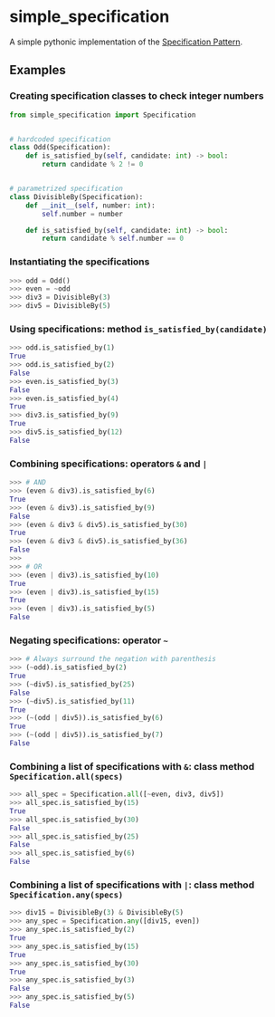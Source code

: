 # simple_specification

A simple pythonic implementation of the [Specification Pattern](https://www.martinfowler.com/apsupp/spec.pdf).

## Examples

### Creating specification classes to check integer numbers

```python
from simple_specification import Specification


# hardcoded specification
class Odd(Specification):
    def is_satisfied_by(self, candidate: int) -> bool:
        return candidate % 2 != 0


# parametrized specification
class DivisibleBy(Specification):
    def __init__(self, number: int):
        self.number = number

    def is_satisfied_by(self, candidate: int) -> bool:
        return candidate % self.number == 0
```

### Instantiating the specifications

```python
>>> odd = Odd()
>>> even = ~odd
>>> div3 = DivisibleBy(3)
>>> div5 = DivisibleBy(5)
```

### Using specifications: method `is_satisfied_by(candidate)`

```python
>>> odd.is_satisfied_by(1)
True
>>> odd.is_satisfied_by(2)
False
>>> even.is_satisfied_by(3)
False
>>> even.is_satisfied_by(4)
True
>>> div3.is_satisfied_by(9)
True
>>> div5.is_satisfied_by(12)
False
```

### Combining specifications: operators `&` and `|`

```python
>>> # AND
>>> (even & div3).is_satisfied_by(6)
True
>>> (even & div3).is_satisfied_by(9)
False
>>> (even & div3 & div5).is_satisfied_by(30)
True
>>> (even & div3 & div5).is_satisfied_by(36)
False
>>>
>>> # OR
>>> (even | div3).is_satisfied_by(10)
True
>>> (even | div3).is_satisfied_by(15)
True
>>> (even | div3).is_satisfied_by(5)
False
```


### Negating specifications: operator `~`

```python
>>> # Always surround the negation with parenthesis
>>> (~odd).is_satisfied_by(2)
True
>>> (~div5).is_satisfied_by(25)
False
>>> (~div5).is_satisfied_by(11)
True
>>> (~(odd | div5)).is_satisfied_by(6)
True
>>> (~(odd | div5)).is_satisfied_by(7)
False
```

### Combining a list of specifications with `&`: class method `Specification.all(specs)`

```python
>>> all_spec = Specification.all([~even, div3, div5])
>>> all_spec.is_satisfied_by(15)
True
>>> all_spec.is_satisfied_by(30)
False
>>> all_spec.is_satisfied_by(25)
False
>>> all_spec.is_satisfied_by(6)
False
```

### Combining a list of specifications with `|`: class method `Specification.any(specs)`

```python
>>> div15 = DivisibleBy(3) & DivisibleBy(5)
>>> any_spec = Specification.any([div15, even])
>>> any_spec.is_satisfied_by(2)
True
>>> any_spec.is_satisfied_by(15)
True
>>> any_spec.is_satisfied_by(30)
True
>>> any_spec.is_satisfied_by(3)
False
>>> any_spec.is_satisfied_by(5)
False
```